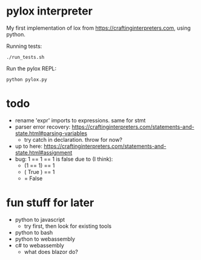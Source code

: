 # pylox interpreter

My first implementation of lox from https://craftinginterpreters.com, using python.

Running tests:

    ./run_tests.sh

Run the pylox REPL:

    python pylox.py


# todo
- rename 'expr' imports to expressions. same for stmt
- parser error recovery: https://craftinginterpreters.com/statements-and-state.html#parsing-variables
    - try catch in declaration. throw for now?
- up to here: https://craftinginterpreters.com/statements-and-state.html#assignment
- bug: 1 == 1 == 1 is false due to (I think):
    - (1 == 1) == 1
    - ( True ) == 1
    - = False

# fun stuff for later

- python to javascript
    - try first, then look for existing tools
- python to bash
- python to webassembly
- c# to webassembly
    - what does blazor do?